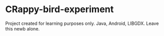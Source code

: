 # CRappy-bird-experiment
Project created for learning purposes only. Java, Android, LIBGDX.
Leave this newb alone.
